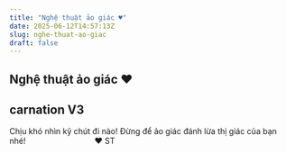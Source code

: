 ```yaml
---
title: "Nghệ thuật ảo giác ♥"
date: 2025-06-12T14:57:13Z
slug: nghe-thuat-ao-giac
draft: false
---
```


## Nghệ thuật ảo giác ♥

## carnation V3

Chịu khó nhìn kỹ chút đi nào! Đừng để ảo giác đánh lừa thị giác của bạn nhé! ​ ​ ​​ ​ ​​ ​ ​​ ​ ​​ ​ ​​ ​ ​​ ​ ​​ ​ ​​ ​ ​​ ​ ​​ ​ ​​ ​ ​​ ​ ​​ ​ ​​ ​ ​♥​ ​ST